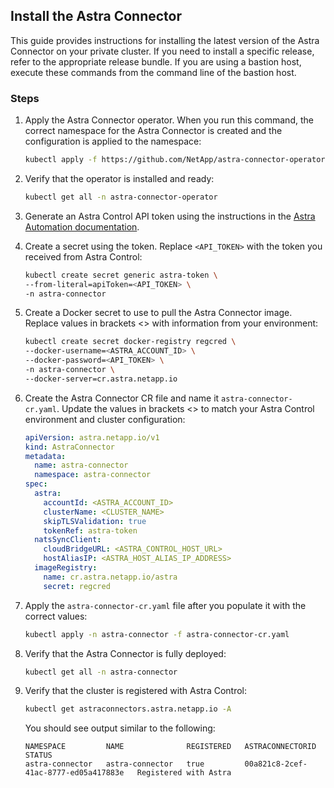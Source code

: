 ## Install the Astra Connector

This guide provides instructions for installing the latest version of the Astra Connector on your private cluster. If you need to install a specific release, refer to the appropriate release bundle. If you are using a bastion host, execute these commands from the command line of the bastion host.

### Steps

1. Apply the Astra Connector operator. When you run this command, the correct namespace for the Astra Connector is created and the configuration is applied to the namespace:

    ```bash
    kubectl apply -f https://github.com/NetApp/astra-connector-operator/releases/latest/download/astraconnector_operator.yaml
    ```

2. Verify that the operator is installed and ready:

    ```bash
    kubectl get all -n astra-connector-operator
    ```

3. Generate an Astra Control API token using the instructions in the [Astra Automation documentation](https://docs.netapp.com/us-en/astra-automation/get-started/get_api_token.html).

4. Create a secret using the token. Replace `<API_TOKEN>` with the token you received from Astra Control:

    ```bash
    kubectl create secret generic astra-token \
    --from-literal=apiToken=<API_TOKEN> \
    -n astra-connector
    ```

5. Create a Docker secret to use to pull the Astra Connector image. Replace values in brackets <> with information from your environment:

    ```bash
    kubectl create secret docker-registry regcred \
    --docker-username=<ASTRA_ACCOUNT_ID> \
    --docker-password=<API_TOKEN> \
    -n astra-connector \
    --docker-server=cr.astra.netapp.io
    ```

6. Create the Astra Connector CR file and name it `astra-connector-cr.yaml`. Update the values in brackets <> to match your Astra Control environment and cluster configuration:

    ```yaml
    apiVersion: astra.netapp.io/v1
    kind: AstraConnector
    metadata:
      name: astra-connector
      namespace: astra-connector
    spec:
      astra:
        accountId: <ASTRA_ACCOUNT_ID>
        clusterName: <CLUSTER_NAME>
        skipTLSValidation: true
        tokenRef: astra-token
      natsSyncClient:
        cloudBridgeURL: <ASTRA_CONTROL_HOST_URL>
        hostAliasIP: <ASTRA_HOST_ALIAS_IP_ADDRESS>
      imageRegistry:
        name: cr.astra.netapp.io/astra
        secret: regcred
    ```

7. Apply the `astra-connector-cr.yaml` file after you populate it with the correct values:

    ```bash
    kubectl apply -n astra-connector -f astra-connector-cr.yaml
    ```

8. Verify that the Astra Connector is fully deployed:

    ```bash
    kubectl get all -n astra-connector
    ```

9. Verify that the cluster is registered with Astra Control:

    ```bash
    kubectl get astraconnectors.astra.netapp.io -A
    ```

   You should see output similar to the following:

    ```
    NAMESPACE         NAME              REGISTERED   ASTRACONNECTORID                       STATUS
    astra-connector   astra-connector   true         00a821c8-2cef-41ac-8777-ed05a417883e   Registered with Astra
    ```